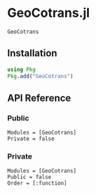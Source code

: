 # GeoCotrans.jl

```@docs
GeoCotrans
```

## Installation

```julia
using Pkg
Pkg.add("GeoCotrans")
```

## API Reference

### Public

```@autodocs
Modules = [GeoCotrans]
Private = false
```

### Private

```@autodocs
Modules = [GeoCotrans]
Public = false
Order = [:function]
```

